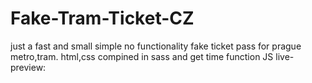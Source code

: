 # Fake-Tram-Ticket-CZ
just a fast and small simple no functionality fake ticket pass for prague metro,tram. html,css compined in sass and get time function JS
live-preview:

